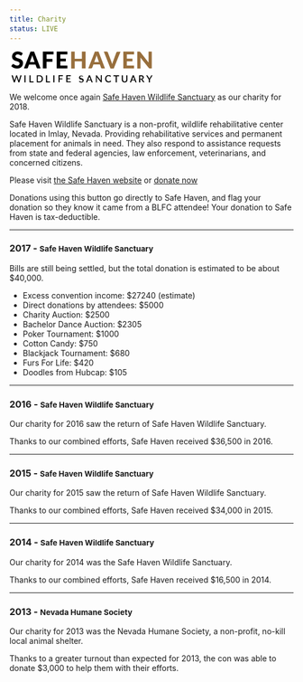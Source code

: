 ```yaml
---
title: Charity
status: LIVE
---
```

<a href="http://www.safehaven-wildlife.com/" target="_blank"><img src="/assets/img/logo-safehaven.png" alt="Safe Haven Wildlife Sanctuary" class="aligncenter"></a>

We welcome once again <a href="http://www.safehaven-wildlife.com/" target="_blank">Safe Haven Wildlife Sanctuary</a> as our charity for 2018.

Safe Haven Wildlife Sanctuary is a non-profit, wildlife rehabilitative center located in Imlay, Nevada. Providing rehabilitative services and permanent placement for animals in need. They also respond to assistance requests from state and federal agencies, law enforcement, veterinarians, and concerned citizens.

Please visit <a href="http://www.safehaven-wildlife.com/" target="_blank">the Safe Haven website</a> or <a href="http://safehavenwildlife.com/donate/donate-online/" target="_blank">donate now</a>

Donations using this button go directly to Safe Haven, and flag your donation so they know it came from a BLFC attendee! Your donation to Safe Haven is tax-deductible.

---

### 2017 - <small>Safe Haven Wildlife Sanctuary</small>

Bills are still being settled, but the total donation is estimated to be about $40,000.

- Excess convention income: $27240 (estimate)
- Direct donations by attendees: $5000
- Charity Auction: $2500
- Bachelor Dance Auction: $2305
- Poker Tournament: $1000
- Cotton Candy: $750
- Blackjack Tournament: $680
- Furs For Life: $420
- Doodles from Hubcap: $105

---

### 2016 - <small>Safe Haven Wildlife Sanctuary</small>

Our charity for 2016 saw the return of Safe Haven Wildlife Sanctuary. 

Thanks to our combined efforts, Safe Haven received $36,500 in 2016.

---

### 2015 - <small>Safe Haven Wildlife Sanctuary</small>

Our charity for 2015 saw the return of Safe Haven Wildlife Sanctuary. 

Thanks to our combined efforts, Safe Haven received $34,000 in 2015.

---

### 2014 - <small>Safe Haven Wildlife Sanctuary</small>

Our charity for 2014 was the Safe Haven Wildlife Sanctuary.

Thanks to our combined efforts, Safe Haven received $16,500 in 2014.

---

### 2013 - <small>Nevada Humane Society</small>

Our charity for 2013 was the Nevada Humane Society, a non-profit, no-kill local animal shelter.

Thanks to a greater turnout than expected for 2013, the con was able to donate $3,000 to help them with their efforts.

